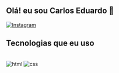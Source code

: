 ## Olá! eu sou Carlos Eduardo 👋

[![Instagram](https://img.shields.io/badge/Instagram-E4405F?style=for-the-badge&logo=instagram&logoColor=white)](https://instagram.com/carlos__alvs)



## Tecnologias que eu uso

<div style="display: inline_block"><br>
<img align="center" alt="html" src="https://img.shields.io/badge/HTML-E34F26?style=for-the-badge&logo=html5&logoColor=white"/>
<img align="center" alt="css" src="https://img.shields.io/badge/CSS-1572B6?style=for-the-badge&logo=css3&logoColor=white"/>
</div>
